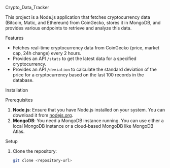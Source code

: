 Crypto_Data_Tracker

This project is a Node.js application that fetches cryptocurrency data (Bitcoin, Matic, and Ethereum) from CoinGecko, stores it in MongoDB, and provides various endpoints to retrieve and analyze this data.

Features

- Fetches real-time cryptocurrency data from CoinGecko (price, market cap, 24h change) every 2 hours.
- Provides an API `/stats` to get the latest data for a specified cryptocurrency.
- Provides an API `/deviation` to calculate the standard deviation of the price for a cryptocurrency based on the last 100 records in the database.

Installation

Prerequisites

1. **Node.js**: Ensure that you have Node.js installed on your system. You can download it from [nodejs.org](https://nodejs.org/).
2. **MongoDB**: You need a MongoDB instance running. You can use either a local MongoDB instance or a cloud-based MongoDB like MongoDB Atlas.

Setup

1. Clone the repository:
   ```bash
   git clone <repository-url>
